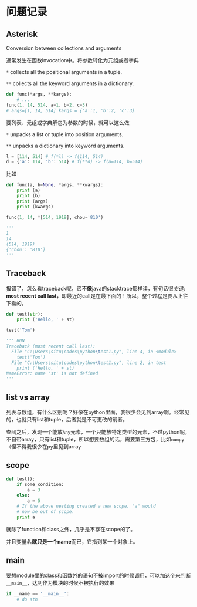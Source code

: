 # 问题记录

## Asterisk

Conversion between collections and arguments

通常发生在函数invocation中。将参数转化为元组或者字典

`*` collects all the positional arguments in a tuple.

`**` collects all the keyword arguments in a dictionary.

``` python
def func(*args, **kargs):
    # ...
func(1, 14, 514, a=1, b=2, c=3)
# args=[1, 14, 514] kargs = {'a':1, 'b':2, 'c':3}
```

要列表、元组或字典解包为参数的时候，就可以这么做

`*` unpacks a list or tuple into position arguments.

`**` unpacks a dictionary into keyword arguments.

``` python
l = [114, 514] # f(*l) -> f(114, 514)
d = {'a': 114, 'b': 514} # f(**d) -> f(a=114, b=514)
```

比如

``` python
def func(a, b=None, *args, **kwargs):
    print (a)
    print (b)
    print (args)
    print (kwargs)

func(1, 14, *[514, 1919], chou='810')

'''
1
14
(514, 1919)
{'chou': '810'}
'''
```

## Traceback

报错了，怎么看traceback呢，它**不像**java的stacktrace那样读，有句话很关键: **most recent call last**，即最近的call是在最下面的！所以，整个过程是要从上往下看的。

``` python
def test(str):
    print ('Hello, ' + st)

test('Tom')

''' RUN
Traceback (most recent call last):
  File "C:\Users\situ\codes\python\test1.py", line 4, in <module>
    test('Tom')
  File "C:\Users\situ\codes\python\test1.py", line 2, in test
    print ('Hello, ' + st)
NameError: name 'st' is not defined
'''
```

## list vs array

列表与数组，有什么区别呢？好像在python里面，我很少会见到array啊。经常见的，也就只有list和tuple，后者就是不可更改的前者。

查阅之后，发现一个能放`Any`元素，一个只能放特定类型的元素，不过python呢，不自带array，只有list和tuple，所以想要数组的话，需要第三方包，比如`numpy`（怪不得我很少在py里见到array

## scope

``` python
def test():
    if some_condition:
        a = 3
    else:
        a = 5
    # If the above nesting created a new scope, "a" would
    # now be out of scope.
    print a
```

就除了function和class之外，几乎是不存在scope的了。

并且变量名**就只是一个name**而已，它指到某一个对象上。

## main

要想module里的class和函数外的语句不被import的时候调用，可以加这个来判断`__main__`，达到作为模块的时候不被执行的效果

``` python
if __name == '__main__':
    # do sth
```
